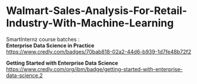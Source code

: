 # Walmart-Sales-Analysis-For-Retail-Industry-With-Machine-Learning
SmartInternz course batches :<br/>
**Enterprise Data Science in Practice**<br/>
https://www.credly.com/badges/70bab818-02a2-44d6-b939-1d7fe48b72f2

**Getting Started with Enterprise Data Science**<br/>
https://www.credly.com/org/ibm/badge/getting-started-with-enterprise-data-science.2


